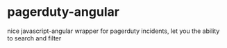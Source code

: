 pagerduty-angular
=================

nice javascript-angular wrapper for pagerduty incidents, let you the ability to search and filter
